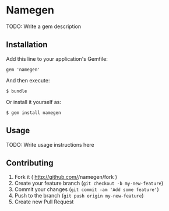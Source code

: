 # Namegen

TODO: Write a gem description

## Installation

Add this line to your application's Gemfile:

    gem 'namegen'

And then execute:

    $ bundle

Or install it yourself as:

    $ gem install namegen

## Usage

TODO: Write usage instructions here

## Contributing

1. Fork it ( http://github.com/<my-github-username>/namegen/fork )
2. Create your feature branch (`git checkout -b my-new-feature`)
3. Commit your changes (`git commit -am 'Add some feature'`)
4. Push to the branch (`git push origin my-new-feature`)
5. Create new Pull Request
